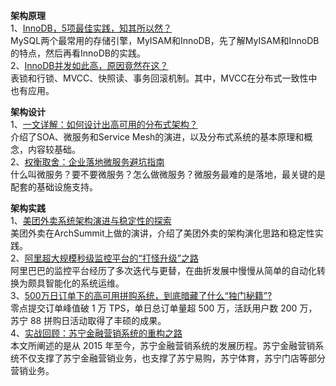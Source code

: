 **架构原理**    
1、[InnoDB，5项最佳实践，知其所以然？](https://mp.weixin.qq.com/s?__biz=MjM5ODYxMDA5OQ==&mid=2651961428&idx=1&sn=31a9eb967941d888fbd4bb2112e9602b&chksm=bd2d0d888a5a849e7ebaa7756a8bc1b3d4e2f493f3a76383fc80f7e9ce7657e4ed2f6c01777d&scene=0#rd)  
MySQL两个最常用的存储引擎，MyISAM和InnoDB，先了解MyISAM和InnoDB的特点，然后再看InnoDB的实践。  
2、[InnoDB并发如此高，原因竟然在这？](https://mp.weixin.qq.com/s?__biz=MjM5ODYxMDA5OQ==&mid=2651961444&idx=1&sn=830a93eb74ca484cbcedb06e485f611e&chksm=bd2d0db88a5a84ae5865cd05f8c7899153d16ec7e7976f06033f4fbfbecc2fdee6e8b89bb17b&scene=0#rd)  
表锁和行锁、MVCC、快照读、事务回滚机制。其中，MVCC在分布式一致性中也有应用。
  
**架构设计**   
1、[一文详解：如何设计出高可用的分布式架构？](https://mp.weixin.qq.com/s?__biz=MjM5ODI5Njc2MA==&mid=2655817551&idx=1&sn=0cfae5563d30c9fdc311abec8ea7d73a&chksm=bd74c2988a034b8e3a0061da7b27af4974c85805e3370c4acddf0a3445622f2a0eb43c10eebb&scene=0#rd)  
介绍了SOA、微服务和Service Mesh的演进，以及分布式系统的基本原理和概念，内容较基础。  
2、[权衡取舍：企业落地微服务避坑指南](https://mp.weixin.qq.com/s?__biz=MjM5MDE0Mjc4MA==&mid=2651008743&idx=2&sn=85e41382c56d65169079e45bacef56f8&chksm=bdbed6b48ac95fa2ad63ce8fe3069bee3157f02faaa91776a374f0c04da72ff840a44fb9a381&scene=0#rd)  
什么叫微服务？要不要微服务？怎么做微服务？微服务最难的是落地，最关键的是配套的基础设施支持。  

**架构实践**  
1、[美团外卖系统架构演进与稳定性的探索](https://mp.weixin.qq.com/s?__biz=MzI4OTU3ODk3NQ==&mid=2247485032&idx=1&sn=891af24fc16cd0d43567397d2e3b2a3e&chksm=ec2c4cd8db5bc5ce689e363c2167f9f038a19fab62e6c22d674e949cbe296c2aa3905c98c631&scene=0#rd)  
美团外卖在ArchSummit上做的演讲，介绍了美团外卖的架构演化思路和稳定性实践。  
2、[阿里超大规模秒级监控平台的“打怪升级”之路](https://mp.weixin.qq.com/s?__biz=MjM5ODI5Njc2MA==&mid=2655817983&idx=1&sn=12648ac44e18e52c0a0b955819999bb6&chksm=bd74dd288a03543e24e801d7c5077d87e93fc6e66785321b1e8849f066c17f89bff0b4f12b16&scene=0#rd)  
阿里巴巴的监控平台经历了多次迭代与更替，在曲折发展中慢慢从简单的自动化转换为颇具智能化的系统运维。  
3、[500万日订单下的高可用拼购系统，到底暗藏了什么“独门秘籍”?](https://mp.weixin.qq.com/s?__biz=MjM5ODI5Njc2MA==&mid=2655818275&idx=1&sn=5e22bf8a323e2f6d947a89c4eb247ba0&chksm=bd74dff48a0356e26bad4cabd4f0ac97937997d39fc0f25581a79f169f48f0ec3d1e58d9b222&scene=0#rd)  
零点提交订单峰值破 1 万 TPS，单日总订单量超 500 万，活跃用户数 200 万，苏宁 88 拼购日活动取得了丰硕的成果。  
4、[实战回顾：苏宁金融营销系统的重构之路](https://mp.weixin.qq.com/s?__biz=MzI4MTY5NTk4Ng==&mid=2247488975&amp;idx=1&amp;sn=f0557fd6aa7154f2ce6b28bca4a397a6&source=41#wechat_redirect)  
本文所阐述的是从 2015 年至今，苏宁金融营销系统的发展历程。苏宁金融营销系统不仅支撑了苏宁金融营销业务，也支撑了苏宁易购，苏宁体育，苏宁门店等部分营销业务。  

